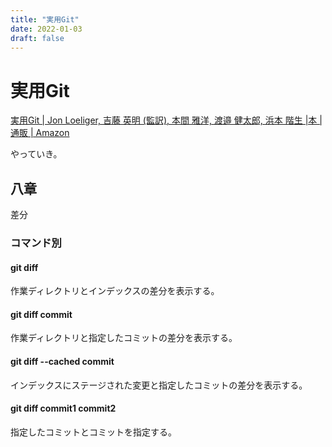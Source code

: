 ```yaml
---
title: "実用Git"
date: 2022-01-03
draft: false
---
```

# 実用Git



[実用Git | Jon Loeliger, 吉藤 英明 (監訳), 本間 雅洋, 渡邉 健太郎, 浜本 階生 |本 | 通販 | Amazon](https://www.amazon.co.jp/%E5%AE%9F%E7%94%A8Git-Jon-Loeliger/dp/4873114403)



やっていき。



## 八章



差分



### コマンド別



#### git diff



作業ディレクトリとインデックスの差分を表示する。



#### git diff commit



作業ディレクトリと指定したコミットの差分を表示する。



#### git diff --cached commit



インデックスにステージされた変更と指定したコミットの差分を表示する。



#### git diff commit1 commit2



指定したコミットとコミットを指定する。
